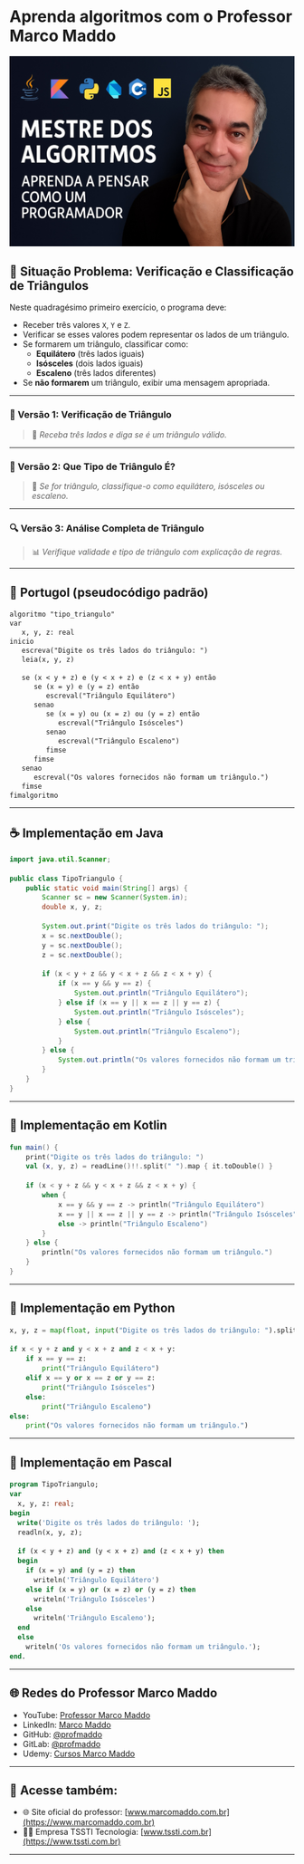 # Aprenda algoritmos com o Professor Marco Maddo
![Mestre dos Algoritmos](https://raw.githubusercontent.com/profmaddo/algoritmos-resolvidos-java-kotlin-python-pascal/main/images/mestre-dos-algoritmos-02.jpeg)
## 🧠 Situação Problema: Verificação e Classificação de Triângulos

Neste quadragésimo primeiro exercício, o programa deve:

- Receber três valores `X`, `Y` e `Z`.
- Verificar se esses valores podem representar os lados de um triângulo.
- Se formarem um triângulo, classificar como:
  - **Equilátero** (três lados iguais)
  - **Isósceles** (dois lados iguais)
  - **Escaleno** (três lados diferentes)
- Se **não formarem** um triângulo, exibir uma mensagem apropriada.

---

### 🔺 Versão 1: Verificação de Triângulo
> 📐 *Receba três lados e diga se é um triângulo válido.*

---

### 📏 Versão 2: Que Tipo de Triângulo É?
> 🟰 *Se for triângulo, classifique-o como equilátero, isósceles ou escaleno.*

---

### 🔍 Versão 3: Análise Completa de Triângulo
> 📊 *Verifique validade e tipo de triângulo com explicação de regras.*

---

## 💬 Portugol (pseudocódigo padrão)

```portugol
algoritmo "tipo_triangulo"
var
   x, y, z: real
inicio
   escreva("Digite os três lados do triângulo: ")
   leia(x, y, z)

   se (x < y + z) e (y < x + z) e (z < x + y) então
      se (x = y) e (y = z) então
         escreval("Triângulo Equilátero")
      senao
         se (x = y) ou (x = z) ou (y = z) então
            escreval("Triângulo Isósceles")
         senao
            escreval("Triângulo Escaleno")
         fimse
      fimse
   senao
      escreval("Os valores fornecidos não formam um triângulo.")
   fimse
fimalgoritmo
```

---

## ☕ Implementação em Java

```java
import java.util.Scanner;

public class TipoTriangulo {
    public static void main(String[] args) {
        Scanner sc = new Scanner(System.in);
        double x, y, z;

        System.out.print("Digite os três lados do triângulo: ");
        x = sc.nextDouble();
        y = sc.nextDouble();
        z = sc.nextDouble();

        if (x < y + z && y < x + z && z < x + y) {
            if (x == y && y == z) {
                System.out.println("Triângulo Equilátero");
            } else if (x == y || x == z || y == z) {
                System.out.println("Triângulo Isósceles");
            } else {
                System.out.println("Triângulo Escaleno");
            }
        } else {
            System.out.println("Os valores fornecidos não formam um triângulo.");
        }
    }
}
```

---

## 💙 Implementação em Kotlin

```kotlin
fun main() {
    print("Digite os três lados do triângulo: ")
    val (x, y, z) = readLine()!!.split(" ").map { it.toDouble() }

    if (x < y + z && y < x + z && z < x + y) {
        when {
            x == y && y == z -> println("Triângulo Equilátero")
            x == y || x == z || y == z -> println("Triângulo Isósceles")
            else -> println("Triângulo Escaleno")
        }
    } else {
        println("Os valores fornecidos não formam um triângulo.")
    }
}
```

---

## 🐍 Implementação em Python

```python
x, y, z = map(float, input("Digite os três lados do triângulo: ").split())

if x < y + z and y < x + z and z < x + y:
    if x == y == z:
        print("Triângulo Equilátero")
    elif x == y or x == z or y == z:
        print("Triângulo Isósceles")
    else:
        print("Triângulo Escaleno")
else:
    print("Os valores fornecidos não formam um triângulo.")
```

---

## 🧙 Implementação em Pascal

```pascal
program TipoTriangulo;
var
  x, y, z: real;
begin
  write('Digite os três lados do triângulo: ');
  readln(x, y, z);

  if (x < y + z) and (y < x + z) and (z < x + y) then
  begin
    if (x = y) and (y = z) then
      writeln('Triângulo Equilátero')
    else if (x = y) or (x = z) or (y = z) then
      writeln('Triângulo Isósceles')
    else
      writeln('Triângulo Escaleno');
  end
  else
    writeln('Os valores fornecidos não formam um triângulo.');
end.
```

---

## 🌐 Redes do Professor Marco Maddo

- YouTube: [Professor Marco Maddo](https://www.youtube.com/@ProfessorMarcoMaddo)
- LinkedIn: [Marco Maddo](https://www.linkedin.com/in/marcomaddo/)
- GitHub: [@profmaddo](https://github.com/profmaddo)
- GitLab: [@profmaddo](https://gitlab.com/profmaddo)
- Udemy: [Cursos Marco Maddo](https://www.udemy.com/user/marcomaddo/)

---

## 🚀 Acesse também:

- 🌐 Site oficial do professor: [www.marcomaddo.com.br](https://www.marcomaddo.com.br)
- 🧑‍💼 Empresa TSSTI Tecnologia: [www.tssti.com.br](https://www.tssti.com.br)

---
